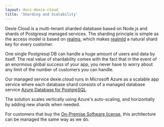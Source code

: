 ```yaml
---
layout: docs-dexie-cloud
title: 'Sharding and Scalability'
---
```


Dexie Cloud is a multi-tenant sharded database based on Node.js and shards of Postgresql managed services. The sharding principle is simple as the access model is based on [realms](access-control#realms), which makes [realmId](access-control#reserved-property-names) a natural shard key for every customer.

One single Postgresql DB can handle a huge amount of users and data by itself. The real value of shardability comes with the fact that in the event of an enormous global success of your app, you never have to worry about any limit of the number of customers you can handle.

Our managed service dexie.cloud runs in Microsoft Azure as a scalable app service where each database shard consists of a managed database service [Azure Database for PostgreSQL](https://azure.microsoft.com/en-us/services/postgresql/).

The solution scales vertically using Azure's auto-scaling, and horizontally by adding new shards when needed.

For customers that buy the [On-Premise Software license](premium-software), this architecture can be managed the same way as we do.

